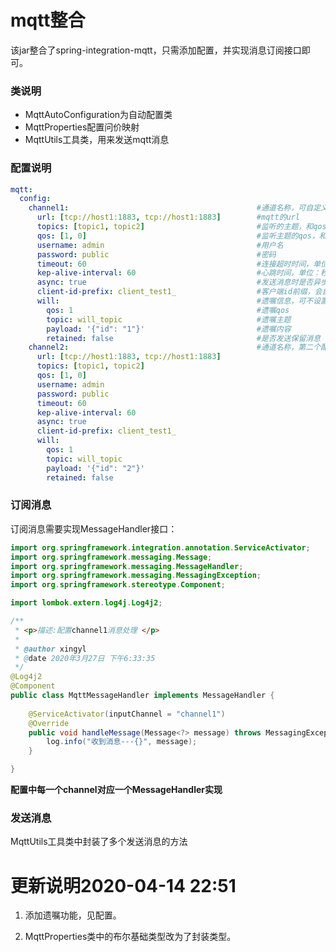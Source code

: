 # mqtt整合

该jar整合了spring-integration-mqtt，只需添加配置，并实现消息订阅接口即可。

### 类说明
* MqttAutoConfiguration为自动配置类
* MqttProperties配置问价映射
* MqttUtils工具类，用来发送mqtt消息

### 配置说明

```yml
mqtt:
  config: 
    channel1:                                          #通道名称，可自定义，订阅消息时需要该名称
      url: [tcp://host1:1883, tcp://host1:1883]        #mqtt的url
      topics: [topic1, topic2]                         #监听的主题，和qos一一对应
      qos: [1, 0]                                      #监听主题的qos，和主题一一对应
      username: admin                                  #用户名
      password: public                                 #密码
      timeout: 60                                      #连接超时时间，单位：秒
      kep-alive-interval: 60                           #心跳时间，单位：秒
      async: true                                      #发送消息时是否异步发送
      client-id-prefix: client_test1_                  #客户端id前缀，会自动生成uuid字符串后缀
      will:                                            #遗嘱信息，可不设置
        qos: 1                                         #遗嘱qos
        topic: will_topic                              #遗嘱主题
        payload: '{"id": "1"}'                         #遗嘱内容
        retained: false                                #是否发送保留消息
    channel2:                                          #通道名称，第二个配置
      url: [tcp://host1:1883, tcp://host1:1883]
      topics: [topic1, topic2]
      qos: [1, 0]
      username: admin
      password: public
      timeout: 60
      kep-alive-interval: 60
      async: true
      client-id-prefix: client_test1_
      will: 
        qos: 1
        topic: will_topic
        payload: '{"id": "2"}'
        retained: false
```

### 订阅消息
订阅消息需要实现MessageHandler接口：


```java
import org.springframework.integration.annotation.ServiceActivator;
import org.springframework.messaging.Message;
import org.springframework.messaging.MessageHandler;
import org.springframework.messaging.MessagingException;
import org.springframework.stereotype.Component;

import lombok.extern.log4j.Log4j2;

/**
 * <p>描述:配置channel1消息处理 </p>
 * 
 * @author xingyl
 * @date 2020年3月27日 下午6:33:35
 */
@Log4j2
@Component
public class MqttMessageHandler implements MessageHandler {
	
	@ServiceActivator(inputChannel = "channel1")
	@Override
	public void handleMessage(Message<?> message) throws MessagingException {
		log.info("收到消息---{}", message);
	}

}
```

**配置中每一个channel对应一个MessageHandler实现**

### 发送消息 

MqttUtils工具类中封装了多个发送消息的方法


# 更新说明2020-04-14 22:51

1. 添加遗嘱功能，见配置。

2. MqttProperties类中的布尔基础类型改为了封装类型。
